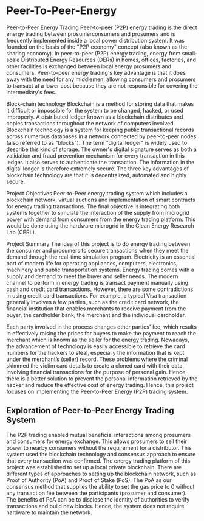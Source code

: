 # Peer-To-Peer-Energy

Peer-to-Peer Energy Trading
Peer-to-peer (P2P) energy trading is the direct energy trading between prosumerconsumers and prosumers and is frequently implemented inside a local power distribution system. It was founded on the basis of the  "P2P economy" concept (also known as the sharing economy). In peer-to-peer (P2P) energy trading, energy from small-scale Distributed Energy Resources (DERs) in homes, offices, factories, and other facilities is exchanged between local energy prosumers and consumers. Peer-to-peer energy trading's key advantage is that it does away with the need for any middlemen, allowing consumers and prosumers to transact at a lower cost because they are not responsible for covering the intermediary's fees.

Block-chain technology
Blockchain is a method for storing data that makes it difficult or impossible for the system to be changed, hacked, or used improperly. A distributed ledger known as a blockchain distributes and copies transactions throughout the network of computers involved. Blockchain technology is a system for keeping public transactional records across numerous databases in a network connected by peer-to-peer nodes (also referred to as "blocks"). The term "digital ledger" is widely used to describe this kind of storage. The owner's digital signature serves as both a validation and fraud prevention mechanism for every transaction in this ledger. It also serves to authenticate the transaction. The information in the digital ledger is therefore extremely secure. The three key advantages of blockchain technology are that it is decentralized, automated and highly secure.

Project Objectives
Peer-to-Peer energy trading system which includes a blockchain network, virtual auctions and implementation of smart contracts for energy trading transactions. The final objective is integrating both systems together to simulate the interaction of the supply from microgrid power with demand from consumers from the energy trading platform. This would be done using the hardware microgrid in the Clean Energy Research Lab (CERL).

Project Summary
The idea of this project is to do energy trading between the consumer and prosumers to secure transactions when they meet the demand through the real-time simulation program. 
Electricity is an essential part of modern life for operating appliances, computers, electronics, machinery and public transportation systems. Energy trading comes with a supply and demand to meet the buyer and seller needs. The modern channel to perform  in energy trading is transact payment manually using cash and credit card transactions. However, there are some contradictions in using credit card transactions. For example, a typical Visa transaction generally involves a few parties, such as the credit card network, the financial institution that enables merchants to receive payment from the buyer, the cardholder bank, the merchant and the individual cardholder. 

Each party involved in the process changes other parties' fee, which results in effectively raising the prices for buyers to make the payment to reach the merchant which is known as the seller for the energy trading. Nowadays, the advancement of technology is easily accessible to retrieve the card numbers for the hackers to steal, especially the information that is kept under the merchant’s (seller) record. These problems where the criminal skimmed the victim card details to create a cloned card with their data involving financial transactions for the purpose of personal gain. 
Hence, there is a better solution to prevent the personal information retrieved by the hacker and reduce the effective cost of energy trading. Hence, this project focuses on implementing the Peer-to-Peer Energy (P2P) trading system.  

Exploration of Peer-to-Peer Energy Trading System
--------------------------------------------------
The P2P trading enabled mutual beneficial interactions among prosumers and consumers for energy exchange. This allows  prosumers to sell their power to nearby consumers without the requirement for a distributor. This system used the blockchain technology and consensus approach to ensure that every transaction was confirmed. The energy trading platform of this project was established to set up a local private blockchain. There are different types of approaches to setting up the blockchain network, such as Proof of Authority (PoA) and Proof of Stake (PoS).  The PoA as our consensus method that supplies the ability to set the gas price to 0 without any transaction fee between the participants (prosumer and consumer). The benefits of PoA can be to disclose the identity of authorities to verify transactions and build new blocks. Hence, the system does not require hardware to maintain the network. 
